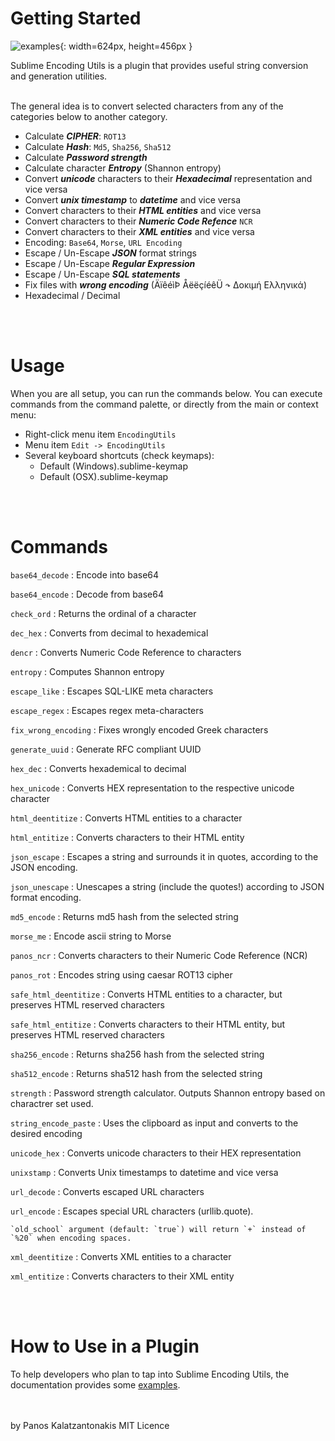 # Getting Started

![examples](res://Packages/SublimeEncodingUtils/assets/sl_menu.png){: width=624px, height=456px }

Sublime Encoding Utils is a plugin that provides useful string conversion and generation utilities.
<br><br>

The general idea is to convert selected characters from any of the categories below to another category.

- Calculate ***CIPHER***: `ROT13`
- Calculate ***Hash***: `Md5`, `Sha256`, `Sha512`
- Calculate ***Password strength***
- Calculate character ***Entropy*** (Shannon entropy)
- Convert ***unicode*** characters to their ***Hexadecimal*** representation and vice versa
- Convert ***unix timestamp*** to ***datetime*** and vice versa
- Convert characters to their ***HTML entities*** and vice versa
- Convert characters to their ***Numeric Code Refence*** `NCR`
- Convert characters to their ***XML entities*** and vice versa
- Encoding: `Base64`, `Morse`, `URL Encoding`
- Escape / Un-Escape ***JSON*** format strings
- Escape / Un-Escape ***Regular Expression***
- Escape / Un-Escape ***SQL statements***
- Fix files with ***wrong encoding*** (ÄïêéìÞ ÅëëçíéêÜ  <kbd>↷</kbd> Δοκιμή Ελληνικά)
- Hexadecimal / Decimal


<br><br>
# Usage
When you are all setup, you can run the commands below.  You can execute commands from the command palette, or directly from the main or context menu:

- Right-click menu item `EncodingUtils`
- Menu item `Edit -> EncodingUtils`
- Several keyboard shortcuts (check keymaps):
	- Default (Windows).sublime-keymap
	- Default (OSX).sublime-keymap

<br><br>
# Commands
`base64_decode` : Encode into base64

`base64_encode` : Decode from base64

`check_ord` : Returns the ordinal of a character

`dec_hex` : Converts from decimal to hexademical

`dencr` : Converts Numeric Code Reference to characters

`entropy` : Computes Shannon entropy

`escape_like` : Escapes SQL-LIKE meta characters

`escape_regex` : Escapes regex meta-characters

`fix_wrong_encoding` : Fixes wrongly encoded Greek characters

`generate_uuid` : Generate RFC compliant UUID

`hex_dec` : Converts hexademical to decimal

`hex_unicode` : Converts HEX representation to the respective unicode character

`html_deentitize` : Converts HTML entities to a character

`html_entitize` : Converts characters to their HTML entity

`json_escape` : Escapes a string and surrounds it in quotes, according to the JSON encoding.

`json_unescape` : Unescapes a string (include the quotes!) according to JSON format encoding.

`md5_encode` : Returns md5 hash from the selected string

`morse_me` : Encode ascii string to Morse

`panos_ncr` : Converts characters to their Numeric Code Reference (NCR)

`panos_rot` : Encodes string using caesar ROT13 cipher

`safe_html_deentitize` : Converts HTML entities to a character, but preserves HTML reserved characters

`safe_html_entitize` : Converts characters to their HTML entity, but preserves HTML reserved characters

`sha256_encode` : Returns sha256 hash from the selected string

`sha512_encode` : Returns sha512 hash from the selected string

`strength` : Password strength calculator. Outputs Shannon entropy based on charactrer set used.

`string_encode_paste` : Uses the clipboard as input and converts to the desired encoding

`unicode_hex` : Converts unicode characters to their HEX representation

`unixstamp` : Converts Unix timestamps to datetime and vice versa

`url_decode` : Converts escaped URL characters

`url_encode` : Escapes special URL characters (urllib.quote).

	`old_school` argument (default: `true`) will return `+` instead of `%20` when encoding spaces.

`xml_deentitize` : Converts XML entities to a character

`xml_entitize` : Converts characters to their XML entity


<br><br>
# How to Use in a Plugin

To help developers who plan to tap into Sublime Encoding Utils, the documentation provides some [examples](https://github.com/CodedK/SublimeEncodingUtils).

<br><br>
 by Panos Kalatzantonakis
 MIT Licence
